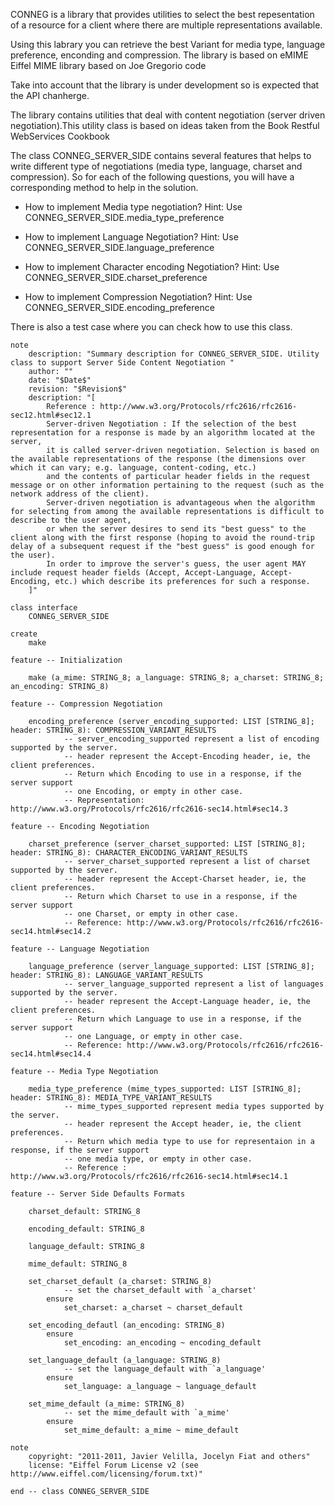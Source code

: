 CONNEG is a library that provides utilities to select the best repesentation of a resource for a client
where there are multiple representations available.

Using this labrary you can retrieve the best Variant for media type, language preference, enconding and compression.
The library is based on eMIME Eiffel MIME library based on Joe Gregorio code

Take into account that the library is under development so is expected that the API chanherge.

The library contains utilities that deal with content negotiation (server driven negotiation).This utility class
is based on ideas taken from the Book Restful WebServices Cookbook

The class CONNEG_SERVER_SIDE contains several features that helps to write different type of negotiations (media type, language,
charset and compression).
So for each of the following questions, you will have a corresponding method to help in the solution.

-  How to implement Media type negotiation?
	Hint: Use CONNEG_SERVER_SIDE.media_type_preference

-  How to implement Language Negotiation?
	Hint: Use CONNEG_SERVER_SIDE.language_preference

-  How to implement Character encoding Negotiation?
	Hint: Use CONNEG_SERVER_SIDE.charset_preference

-  How to implement Compression Negotiation?
	Hint: Use CONNEG_SERVER_SIDE.encoding_preference

There is also a test case where you can check how to use this class.

	note
		description: "Summary description for CONNEG_SERVER_SIDE. Utility class to support Server Side Content Negotiation "
		author: ""
		date: "$Date$"
		revision: "$Revision$"
		description: "[
			Reference : http://www.w3.org/Protocols/rfc2616/rfc2616-sec12.html#sec12.1
			Server-driven Negotiation :	If the selection of the best representation for a response is made by an algorithm located at the server,
			it is called server-driven negotiation. Selection is based on the available representations of the response (the dimensions over which it can vary; e.g. language, content-coding, etc.)
			and the contents of particular header fields in the request message or on other information pertaining to the request (such as the network address of the client).
			Server-driven negotiation is advantageous when the algorithm for selecting from among the available representations is difficult to describe to the user agent,
			or when the server desires to send its "best guess" to the client along with the first response (hoping to avoid the round-trip delay of a subsequent request if the "best guess" is good enough for the user).
			In order to improve the server's guess, the user agent MAY include request header fields (Accept, Accept-Language, Accept-Encoding, etc.) which describe its preferences for such a response.
		]"
	
	class interface
		CONNEG_SERVER_SIDE
	
	create 
		make
	
	feature -- Initialization
	
		make (a_mime: STRING_8; a_language: STRING_8; a_charset: STRING_8; an_encoding: STRING_8)
		
	feature -- Compression Negotiation
	
		encoding_preference (server_encoding_supported: LIST [STRING_8]; header: STRING_8): COMPRESSION_VARIANT_RESULTS
				-- server_encoding_supported represent a list of encoding supported by the server.
				-- header represent the Accept-Encoding header, ie, the client preferences.
				-- Return which Encoding to use in a response, if the server support
				-- one Encoding, or empty in other case.
				-- Representation: http://www.w3.org/Protocols/rfc2616/rfc2616-sec14.html#sec14.3
		
	feature -- Encoding Negotiation
	
		charset_preference (server_charset_supported: LIST [STRING_8]; header: STRING_8): CHARACTER_ENCODING_VARIANT_RESULTS
				-- server_charset_supported represent a list of charset supported by the server.
				-- header represent the Accept-Charset header, ie, the client preferences.
				-- Return which Charset to use in a response, if the server support
				-- one Charset, or empty in other case.
				-- Reference: http://www.w3.org/Protocols/rfc2616/rfc2616-sec14.html#sec14.2
		
	feature -- Language Negotiation
	
		language_preference (server_language_supported: LIST [STRING_8]; header: STRING_8): LANGUAGE_VARIANT_RESULTS
				-- server_language_supported represent a list of languages supported by the server.
				-- header represent the Accept-Language header, ie, the client preferences.
				-- Return which Language to use in a response, if the server support
				-- one Language, or empty in other case.
				-- Reference: http://www.w3.org/Protocols/rfc2616/rfc2616-sec14.html#sec14.4
		
	feature -- Media Type Negotiation
	
		media_type_preference (mime_types_supported: LIST [STRING_8]; header: STRING_8): MEDIA_TYPE_VARIANT_RESULTS
				-- mime_types_supported represent media types supported by the server.
				-- header represent the Accept header, ie, the client preferences.
				-- Return which media type to use for representaion in a response, if the server support
				-- one media type, or empty in other case.
				-- Reference : http://www.w3.org/Protocols/rfc2616/rfc2616-sec14.html#sec14.1
		
	feature -- Server Side Defaults Formats
	
		charset_default: STRING_8
	
		encoding_default: STRING_8
	
		language_default: STRING_8
	
		mime_default: STRING_8
	
		set_charset_default (a_charset: STRING_8)
				-- set the charset_default with `a_charset'
			ensure
				set_charset: a_charset ~ charset_default
	
		set_encoding_defautl (an_encoding: STRING_8)
			ensure
				set_encoding: an_encoding ~ encoding_default
	
		set_language_default (a_language: STRING_8)
				-- set the language_default with `a_language'
			ensure
				set_language: a_language ~ language_default
	
		set_mime_default (a_mime: STRING_8)
				-- set the mime_default with `a_mime'
			ensure
				set_mime_default: a_mime ~ mime_default
		
	note
		copyright: "2011-2011, Javier Velilla, Jocelyn Fiat and others"
		license: "Eiffel Forum License v2 (see http://www.eiffel.com/licensing/forum.txt)"
	
	end -- class CONNEG_SERVER_SIDE
	
